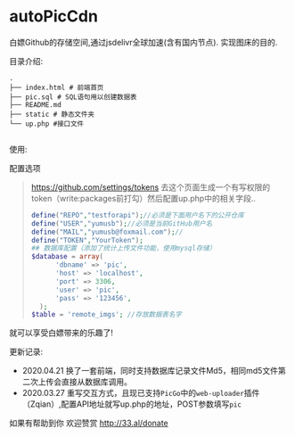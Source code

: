 # autoPicCdn 

白嫖Github的存储空间,通过jsdelivr全球加速(含有国内节点). 实现图床的目的.

目录介绍:

```
.
├── index.html # 前端首页
├── pic.sql # SQL语句用以创建数据表
├── README.md 
├── static # 静态文件夹
└── up.php #接口文件


```

使用:

配置选项

> https://github.com/settings/tokens 去这个页面生成一个有写权限的token（write:packages前打勾）然后配置up.php中的相关字段..
>
> ```php
> define("REPO","testforapi");//必须是下面用户名下的公开仓库
> define("USER","yumusb");//必须是当前GitHub用户名
> define("MAIL","yumusb@foxmail.com");//
> define("TOKEN","YourToken");
>## 数据库配置（添加了统计上传文件功能，使用mysql存储）
>$database = array(
>		'dbname' => 'pic',
>		'host' => 'localhost',
>		'port' => 3306,
>		'user' => 'pic',
>		'pass' => '123456',
>	);
>$table = 'remote_imgs'; //存放数据表名字
> ```
就可以享受白嫖带来的乐趣了!  

更新记录:
+ 2020.04.21 换了一套前端，同时支持数据库记录文件Md5，相同md5文件第二次上传会直接从数据库调用。
+ 2020.03.27 重写交互方式，且现已支持`PicGo`中的`web-uploader`插件（Zqian）,配置API地址就写up.php的地址，POST参数填写`pic`

  

如果有帮助到你 欢迎赞赏 http://33.al/donate
